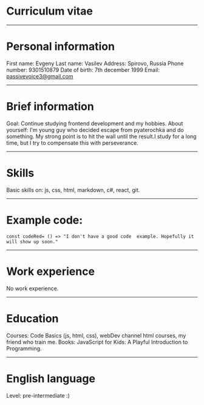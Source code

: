 # **Curriculum vitae**
---
# Personal information
First name: Evgeny
Last name: Vasilev
Address: Spirovo, Russia
Phone number: 9301510879
Date of birth: 7th december 1999
Email: passivevoice3@gmail.com

---

# Brief  information 
Goal: Continue studying frontend development and my hobbies.
About yourself: I'm young guy who decided escape from pyaterochka and do something. My strong point is to hit the wall until the result.I study for a long time, but I try to compensate this with perseverance.

---

# Skills
Basic skills on: js, css, html, markdown, c#, react, git.

---

# Example code:

```
const codeRed= () => "I don't have a good code  example. Hopefully it will show up soon."

```
---

# Work experience
No work experience.

---

# Education
Courses: Code Basics (js, html, css), webDev channel html courses, my friend who train me. 
Books: JavaScript for Kids: A Playful Introduction to Programming.

---

# English language
Level: pre-intermediate :)